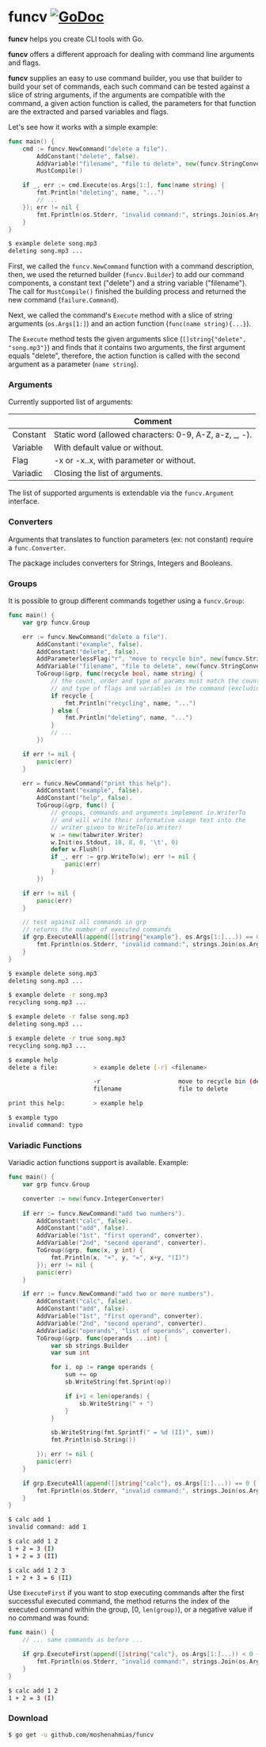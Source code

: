 # funcv [![GoDoc](https://godoc.org/moshenahmias/funcv?status.svg)](https://godoc.org/github.com/moshenahmias/funcv)

**funcv** helps you create CLI tools with Go.

**funcv** offers a different approach for dealing with command line arguments and flags.

**funcv** supplies an easy to use command builder, you use that builder to build your set of commands, each such command can be tested against a slice of string arguments, if the arguments are compatible with the command, a given action function is called, the parameters for that function are the extracted and parsed variables and flags.

Let's see how it works with a simple example:

```go
func main() {
	cmd := funcv.NewCommand("delete a file").
		AddConstant("delete", false).
		AddVariable("filename", "file to delete", new(funcv.StringConverter)).
		MustCompile()

	if _, err := cmd.Execute(os.Args[1:], func(name string) {
		fmt.Println("deleting", name, "...")
		// ...
	}); err != nil {
		fmt.Fprintln(os.Stderr, "invalid command:", strings.Join(os.Args[1:], " "))
	}
}
```

```bash
$ example delete song.mp3 
deleting song.mp3 ...
```

First, we called the `funcv.NewCommand` function with a command description, then, we used the returned builder (`funcv.Builder`) to add our command components, a constant text ("delete") and a string variable ("filename"). The call for `MustCompile()` finished the building process and returned the new command (`failure.Command`).

Next, we called the command's `Execute`  method with a slice of string arguments (`os.Args[1:]`) and an action function (`func(name string){...}`).

The `Execute` method tests the given arguments slice (`[]string{"delete", "song.mp3"}`)  and finds that it contains two arguments, the first argument equals "delete", therefore, the action function is called with the second argument as a parameter (`name string`).



### Arguments

Currently supported list of arguments:

|          | Comment                                                |
| -------- | ------------------------------------------------------ |
| Constant | Static word (allowed characters: 0-9, A-Z, a-z, _, -). |
| Variable | With default value or without.                         |
| Flag     | -x or -x..x, with parameter or without.                |
| Variadic | Closing the list of arguments.                         |

The list of supported arguments is extendable via the `funcv.Argument` interface.



### Converters

Arguments that translates to function parameters (ex: not constant) require a `func.Converter`.

The package includes converters for Strings, Integers and Booleans.

### Groups

It is possible to group different commands together using a `funcv.Group`:

```go
func main() {
	var grp funcv.Group

	err := funcv.NewCommand("delete a file").
		AddConstant("example", false).
		AddConstant("delete", false).
		AddParameterlessFlag("r", "move to recycle bin", new(funcv.StringConverter), false, true).
		AddVariable("filename", "file to delete", new(funcv.StringConverter)).
		ToGroup(&grp, func(recycle bool, name string) {
			// the count, order and type of params must match the count, order
			// and type of flags and variables in the command (excluding constants)	
			if recycle {
				fmt.Println("recycling", name, "...")
			} else {
				fmt.Println("deleting", name, "...")
			}
			// ...
		})

	if err != nil {
		panic(err)
	}

	err = funcv.NewCommand("print this help").
		AddConstant("example", false).
		AddConstant("help", false).
		ToGroup(&grp, func() {
			// groups, commands and arguments implement io.WriterTo
			// and will write their informative usage text into the
			// writer given to WriteTo(io.Writer)
			w := new(tabwriter.Writer)
			w.Init(os.Stdout, 18, 8, 0, '\t', 0)
			defer w.Flush()
			if _, err := grp.WriteTo(w); err != nil {
				panic(err)
			}
		})

	if err != nil {
		panic(err)
	}

	// test against all commands in grp
	// returns the number of executed commands
	if grp.ExecuteAll(append([]string{"example"}, os.Args[1:]...)) == 0 {
		fmt.Fprintln(os.Stderr, "invalid command:", strings.Join(os.Args[1:], " "))
	}
}
```

```bash
$ example delete song.mp3 
deleting song.mp3 ...

$ example delete -r song.mp3 
recycling song.mp3 ...

$ example delete -r false song.mp3 
deleting song.mp3 ...

$ example delete -r true song.mp3 
recycling song.mp3 ...

$ example help
delete a file:          > example delete [-r] <filename>

                        -r                      move to recycle bin (default: false)
                        filename                file to delete

print this help:        > example help

$ example typo
invalid command: typo
```



### Variadic Functions

Variadic action functions support is available. Example:  

```go
func main() {
	var grp funcv.Group

   	converter := new(funcv.IntegerConverter)
    
	if err := funcv.NewCommand("add two numbers").
		AddConstant("calc", false).
		AddConstant("add", false).
		AddVariable("1st", "first operand", converter).
		AddVariable("2nd", "second operand", converter).
		ToGroup(&grp, func(x, y int) {
			fmt.Println(x, "+", y, "=", x+y, "(I)")
		}); err != nil {
		panic(err)
	}

	if err := funcv.NewCommand("add two or more numbers").
		AddConstant("calc", false).
		AddConstant("add", false).
		AddVariable("1st", "first operand", converter).
		AddVariable("2nd", "second operand", converter).
		AddVariadic("operands", "list of operands", converter).
		ToGroup(&grp, func(operands ...int) {
			var sb strings.Builder
			var sum int

			for i, op := range operands {
				sum += op
				sb.WriteString(fmt.Sprint(op))

				if i+1 < len(operands) {
					sb.WriteString(" + ")
				}
			}

			sb.WriteString(fmt.Sprintf(" = %d (II)", sum))
			fmt.Println(sb.String())

		}); err != nil {
		panic(err)
	}

	if grp.ExecuteAll(append([]string{"calc"}, os.Args[1:]...)) == 0 {
		fmt.Fprintln(os.Stderr, "invalid command:", strings.Join(os.Args[1:], " "))
	}
}
```

```bash
$ calc add 1
invalid command: add 1

$ calc add 1 2
1 + 2 = 3 (I)
1 + 2 = 3 (II)

$ calc add 1 2 3
1 + 2 + 3 = 6 (II)
```

Use `ExecuteFirst` if you want to stop executing commands after the first successful executed command, the method returns the index of the executed command within the group, [0, `len(group)`), or a negative value if no command was found: 

```go
func main() {
	// ... same commands as before ...

	if grp.ExecuteFirst(append([]string{"calc"}, os.Args[1:]...)) < 0 {
		fmt.Fprintln(os.Stderr, "invalid command:", strings.Join(os.Args[1:], " "))
	}
}
```

```bash
$ calc add 1 2
1 + 2 = 3 (I)
```



### Download

```bash
$ go get -u github.com/moshenahmias/funcv
```
